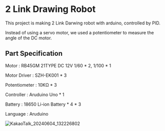 # 2 Link Drawing Robot

This project is making 2 Link Darwing robot with arduino, controlled by PID.

Instead of using a servo motor, we used a potentiometer to measure the angle of the DC motor.

## Part Specification

  Motor : RB45GM 21TYPE DC 12V 1/60 * 2, 1/100 * 1

  Motor Driver : SZH-EK001 * 3

  Potentiometer : 10KΩ * 3
  
  Controller : Aruduino Uno * 1
  
  Battery : 18650 Li-ion Battery * 4 * 3

  Language : Aruduino

![KakaoTalk_20240604_132226802](https://github.com/sdds3441/2-Arm-Drawing-Robot/assets/124592031/530d038b-f455-4371-822a-0e49abe3d1a0)
